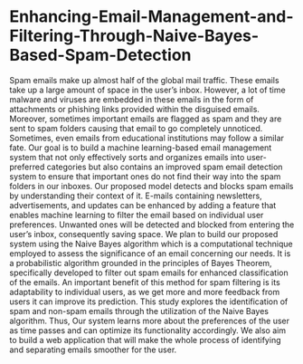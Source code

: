 # Enhancing-Email-Management-and-Filtering-Through-Naive-Bayes-Based-Spam-Detection
Spam emails make up almost half of the global mail traffic. These emails take up a large amount of space in the user’s inbox. However, a lot of time malware and viruses are embedded in these emails in the form of attachments or phishing links provided within the disguised emails. Moreover, sometimes important emails are flagged as spam and they are sent to spam folders causing that email to go completely unnoticed. Sometimes, even emails from educational institutions may follow a similar fate. Our goal is to build a machine learning-based email management system that not only effectively sorts and organizes emails into user-preferred categories but also contains an improved spam email detection system to ensure that important ones do not find their way into the spam folders in our inboxes. Our proposed model detects and blocks spam emails by understanding their context of it. E-mails containing newsletters, advertisements, and updates can be enhanced by adding a feature that enables machine learning to filter the email based on individual user preferences. Unwanted ones will be detected and blocked from entering the user’s inbox, consequently saving space. We plan to build our proposed system using the Naive Bayes algorithm which is a computational technique employed to assess the significance of an email concerning our needs. It is a probabilistic algorithm grounded in the principles of Bayes Theorem, specifically developed to filter out spam emails for enhanced classification of the emails. An important benefit of
this method for spam filtering is its adaptability to individual users, as we get more and more feedback from users it can improve its prediction. This study explores the identification of spam and non-spam emails through the utilization of the Naive Bayes algorithm. Thus, Our system learns more about the preferences of the user as time passes and can optimize its functionality accordingly. We also aim to build a web application that will make the whole process of identifying and separating emails smoother for the user.
